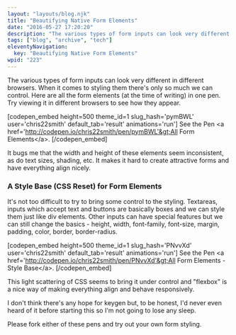 ```yaml
---
layout: "layouts/blog.njk"
title: "Beautifying Native Form Elements"
date: "2016-05-27 17:20:20"
description: "The various types of form inputs can look very different in different browsers"
tags: ["blog", "archive", "tech"]
eleventyNavigation:
  key: "Beautifying Native Form Elements"
wpid: "223"
---
```


The various types of form inputs can look very different in different browsers. When it comes to styling them there's only so much we can control. Here are all the form elements (at the time of writing) in one pen. Try viewing it in different browsers to see how they appear.

[codepen_embed height=500 theme_id=1 slug_hash='pymBWL' user='chris22smith' default_tab='result' animations='run']
See the Pen &lt;a href='http://codepen.io/chris22smith/pen/pymBWL'&gt;All Form Elements&lt;/a&gt;.
[/codepen_embed]

It bugs me that the width and height of these elements seem inconsistent, as do text sizes, shading, etc. It makes it hard to create attractive forms and have everything align nicely.

<h3>A Style Base (CSS Reset) for Form Elements</h3>
It's not too difficult to try to bring some control to the styling. Textareas, inputs which accept text and buttons are basically boxes and we can style them just like div elements. Other inputs can have special features but we can still change the basics - height, width, font-family, font-size, margin, padding, color, border, border-radius.

[codepen_embed height=500 theme_id=1 slug_hash='PNvvXd' user='chris22smith' default_tab='result' animations='run']
See the Pen &lt;a href='http://codepen.io/chris22smith/pen/PNvvXd'&gt;All Form Elements - Style Base&lt;/a&gt;.
[/codepen_embed]

This light scattering of CSS seems to bring it under control and "flexbox" is a nice way of making everything align and behave responsively.

I don't think there's any hope for keygen but, to be honest, I'd never even heard of it before starting this so I'm not going to lose any sleep.

Please fork either of these pens and try out your own form styling.
